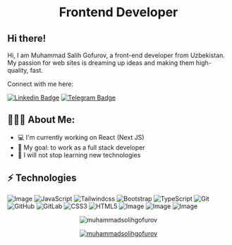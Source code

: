 <h1 align="center">Frontend Developer</h1>

## Hi there!

Hi, I am Muhammad Salih Gofurov, a front-end developer from Uzbekistan. My passion for web sites is dreaming up ideas and making them high-quality, fast. </br>

Connect with me here:

[![Linkedin Badge](https://img.shields.io/badge/muhammadsolih-gofurov-blue?style=flat-square&logo=Linkedin&logoColor=white&link=https://www.linkedin.com/in/muhammadsolih-gofurov/)](https://www.linkedin.com/in/muhammadsolih-gofurov/) 
[![Telegram Badge](https://img.shields.io/badge/@muhammadsolihdeveloper-2CA5E0?style=flat-square&logo=telegram&logoColor=white&link=https://https://t.me/MuhammadsolihDeveloper)](https://t.me/MuhammadsolihDeveloper)

  
<h2 align="left">👨🏻‍💻 About Me:</h2>

- :computer: I'm currently working on React (Next JS)  
- :triangular_flag_on_post: My goal: to work as a full stack developer
- :rocket: I will not stop learning new technologies

## ⚡ Technologies

![Image](https://img.shields.io/badge/-React-38B2AC?style=for-the-badge&logo=react)
![JavaScript](https://img.shields.io/badge/-JavaScript-38B2AC?style=for-the-badge&logo=javascript)
![Tailwindcss](https://img.shields.io/badge/-Tailwind_CSS-38B2AC?style=for-the-badge&logo=tailwind-css&logoColor=white)
![Bootstrap](https://img.shields.io/badge/-Bootstrap-563D7C?style=flat-square&logo=bootstrap)
![TypeScript](https://img.shields.io/badge/-TypeScript-007ACC?style=flat-square&logo=typescript)
![Git](https://img.shields.io/badge/-Git-black?style=flat-square&logo=git)
![GitHub](https://img.shields.io/badge/-GitHub-181717?style=flat-square&logo=github)
![GitLab](https://img.shields.io/badge/-GitLab-FCA121?style=flat-square&logo=gitlab)
![CSS3](https://img.shields.io/badge/-CSS3-1572B6?style=flat-square&logo=css3)
![HTML5](https://img.shields.io/badge/-HTML5-E34F26?style=flat-square&logo=html5&logoColor=white)
![Image](https://img.shields.io/badge/Apache-D22128?style=for-the-badge&logo=Apache&logoColor=white)
![Image](https://img.shields.io/badge/php-777BB4?style=for-the-badge&logo=php&logoColor=white)
![Image](https://img.shields.io/badge/Laravel-FF2D20?style=for-the-badge&logo=laravel&logoColor=white)

<p align="center"> <img src="https://github-readme-stats.vercel.app/api?username=muhammadsolihgofurov&show_icons=true&theme=gotham" alt="muhammadsolihgofurov" />

<p align="center"> <a href="https://github.com/ryo-ma/github-profile-trophy"><img src="https://github-profile-trophy.vercel.app/?username=muhammadsolihgofurov&theme=onestar&row=1&margin-w=15&margin-h=15&no-bg=true" alt="muhammadsolihgofurov" /></a> </p>




